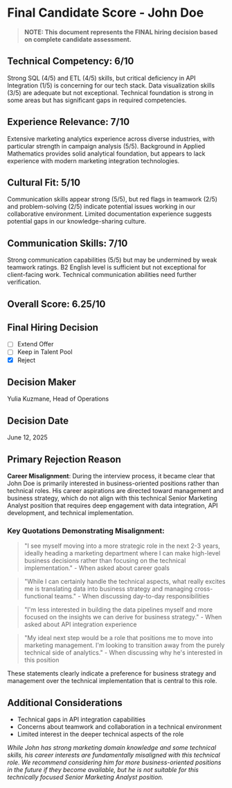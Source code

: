 # Final Candidate Score - John Doe

> **NOTE: This document represents the FINAL hiring decision based on complete candidate assessment.**

## Technical Competency: 6/10
Strong SQL (4/5) and ETL (4/5) skills, but critical deficiency in API Integration (1/5) is concerning for our tech stack. Data visualization skills (3/5) are adequate but not exceptional. Technical foundation is strong in some areas but has significant gaps in required competencies.

## Experience Relevance: 7/10
Extensive marketing analytics experience across diverse industries, with particular strength in campaign analysis (5/5). Background in Applied Mathematics provides solid analytical foundation, but appears to lack experience with modern marketing integration technologies.

## Cultural Fit: 5/10
Communication skills appear strong (5/5), but red flags in teamwork (2/5) and problem-solving (2/5) indicate potential issues working in our collaborative environment. Limited documentation experience suggests potential gaps in our knowledge-sharing culture.

## Communication Skills: 7/10
Strong communication capabilities (5/5) but may be undermined by weak teamwork ratings. B2 English level is sufficient but not exceptional for client-facing work. Technical communication abilities need further verification.

## Overall Score: 6.25/10

## Final Hiring Decision
- [ ] Extend Offer
- [ ] Keep in Talent Pool
- [X] Reject

## Decision Maker
Yulia Kuzmane, Head of Operations

## Decision Date
June 12, 2025

## Primary Rejection Reason
**Career Misalignment**: During the interview process, it became clear that John Doe is primarily interested in business-oriented positions rather than technical roles. His career aspirations are directed toward management and business strategy, which do not align with this technical Senior Marketing Analyst position that requires deep engagement with data integration, API development, and technical implementation.

### Key Quotations Demonstrating Misalignment:

> "I see myself moving into a more strategic role in the next 2-3 years, ideally heading a marketing department where I can make high-level business decisions rather than focusing on the technical implementation." - When asked about career goals

> "While I can certainly handle the technical aspects, what really excites me is translating data into business strategy and managing cross-functional teams." - When discussing day-to-day responsibilities

> "I'm less interested in building the data pipelines myself and more focused on the insights we can derive for business strategy." - When asked about API integration experience

> "My ideal next step would be a role that positions me to move into marketing management. I'm looking to transition away from the purely technical side of analytics." - When discussing why he's interested in this position

These statements clearly indicate a preference for business strategy and management over the technical implementation that is central to this role.

## Additional Considerations
* Technical gaps in API integration capabilities
* Concerns about teamwork and collaboration in a technical environment
* Limited interest in the deeper technical aspects of the role

*While John has strong marketing domain knowledge and some technical skills, his career interests are fundamentally misaligned with this technical role. We recommend considering him for more business-oriented positions in the future if they become available, but he is not suitable for this technically focused Senior Marketing Analyst position.*
